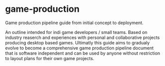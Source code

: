 # game-production
Game production pipeline guide from initial concept to deployment.

An outline intended for indi game developers / small teams. Based on industry reaserch and experiences with personal and collaborative projects producing desktop based games. Ultimatly this guide aims to gradualy evolve to become a comprehensive game production pipeline document that is software independent and can be used by anyone without restriction to layout plans for their own game projects.
